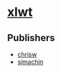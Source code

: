 # [xlwt](https://pypi.org/project/xlwt)



## Publishers
- [chrisw](https://pypi.org/user/chrisw)
- [sjmachin](https://pypi.org/user/sjmachin)

